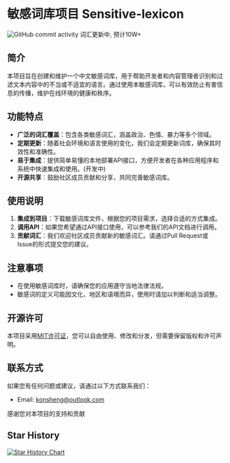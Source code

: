 # 敏感词库项目 Sensitive-lexicon

![GitHub commit activity](https://img.shields.io/github/commit-activity/y/Konsheng/Sensitive-lexicon) 词汇更新中, 预计10W+

## 简介
本项目旨在创建和维护一个中文敏感词库，用于帮助开发者和内容管理者识别和过滤文本内容中的不当或不适宜的语言。通过使用本敏感词库，可以有效防止有害信息的传播，维护在线环境的健康和秩序。

## 功能特点
- **广泛的词汇覆盖**：包含各类敏感词汇，涵盖政治、色情、暴力等多个领域。
- **定期更新**：随着社会环境和语言使用的变化，我们会定期更新词库，确保其时效性和准确性。
- **易于集成**：提供简单易懂的本地部署API接口，方便开发者在各种应用程序和系统中快速集成和使用。(开发中)
- **开源共享**：鼓励社区成员贡献和分享，共同完善敏感词库。

## 使用说明
1. **集成到项目**：下载敏感词库文件，根据您的项目需求，选择合适的方式集成。
2. **调用API**：如果您希望通过API接口使用，可以参考我们的API文档进行调用。
3. **贡献词汇**：我们欢迎社区成员贡献新的敏感词汇。请通过Pull Request或Issue的形式提交您的建议。

## 注意事项
- 在使用敏感词库时，请确保您的应用遵守当地法律法规。
- 敏感词的定义可能因文化、地区和语境而异，使用时请加以判断和适当调整。

## 开源许可
本项目采用[MIT许可证](LICENSE)，您可以自由使用、修改和分发，但需要保留版权和许可声明。

## 联系方式
如果您有任何问题或建议，请通过以下方式联系我们：
- Email: [konsheng@outlook.com](mailto:konsheng@outlook.com)

感谢您对本项目的支持和贡献

## Star History
[![Star History Chart](https://api.star-history.com/svg?repos=konsheng/Sensitive-lexicon&type=Date)](https://star-history.com/#konsheng/Sensitive-lexicon&Date)
